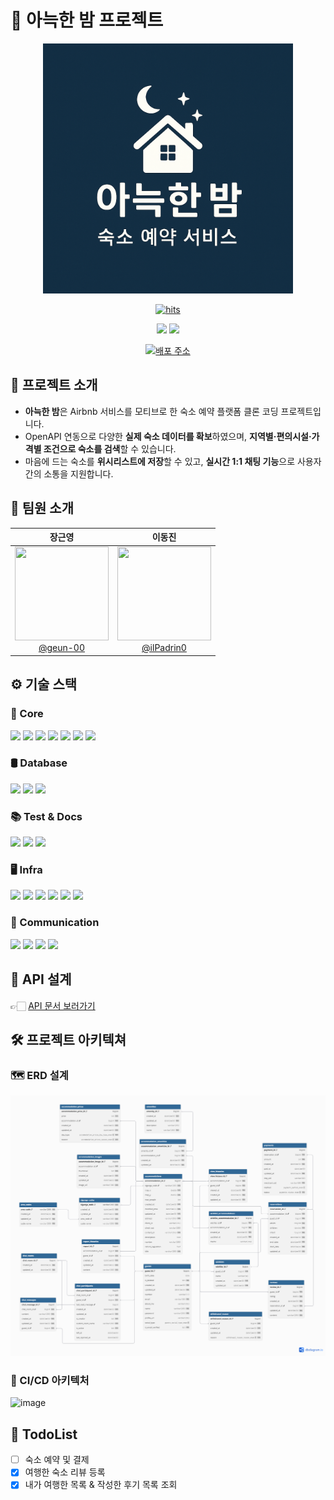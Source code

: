 # 🏡 아늑한 밤 프로젝트

<div align="center">
  <img src="readme-images/img.png" width="400">

[![hits](https://myhits.vercel.app/api/hit/https%3A%2F%2Fgithub.com%2FAIRBNB-2M%2FBackend?color=blue&label=hits&size=small)](https://myhits.vercel.app)

<div>
</div>

<img src="https://img.shields.io/badge/프로젝트 기간-2025.07~ing-green?style=flat&logo=&logoColor=white" />

<img src="https://img.shields.io/badge/마지막 리드미 수정-2025.10.26-gold?style=flat&logo=&logoColor=white" />

<div>
</div>

[![배포 주소](https://img.shields.io/badge/서비스_보러_가기-yellow?style=flat&logo=vercel&logoColor=white)](https://www.jgy914.shop)

</div>

## 🚀 프로젝트 소개

- **아늑한 밤**은 Airbnb 서비스를 모티브로 한 숙소 예약 플랫폼 클론 코딩 프로젝트입니다.
- OpenAPI 연동으로 다양한 **실제 숙소 데이터를 확보**하였으며, **지역별·편의시설·가격별 조건으로 숙소를 검색**할 수 있습니다.
- 마음에 드는 숙소를 **위시리스트에 저장**할 수 있고, **실시간 1:1 채팅 기능**으로 사용자 간의 소통을 지원합니다.

## 👥 팀원 소개

|                                                               **장근영**                                                               |                                                                 **이동진**                                                                 |
|:-----------------------------------------------------------------------------------------------------------------------------------:|:---------------------------------------------------------------------------------------------------------------------------------------:|
| [<img src="https://avatars.githubusercontent.com/u/138780449?v=4" height=150 width=150> <br/> @geun-00](https://github.com/geun-00) | [<img src="https://avatars.githubusercontent.com/u/175531369?v=4" height=150 width=150> <br/> @ilPadrin0](https://github.com/ilPadrin0) |

## ⚙ 기술 스택

### 🧱 Core

<div>
<img src="https://img.shields.io/badge/Java-007396?style=flat&logo=openjdk&logoColor=white" />
<img src="https://img.shields.io/badge/Spring_Boot-6DB33F?style=flat&logo=Spring-Boot&logoColor=white" />
<img src="https://img.shields.io/badge/Spring_Security-6DB33F?style=flat&logo=springsecurity&logoColor=white" />
<img src="https://img.shields.io/badge/Spring_Data_Jpa-6DB33F?style=flat&logo=%20Data%20JPA&logoColor=white">
<img src="https://img.shields.io/badge/JWT-black?style=flat&logo=JSON-Web-Tokens&logoColor=white">
<img src="https://img.shields.io/badge/Querydsl-blue?style=flat&logoColor=white">
<img src="https://img.shields.io/badge/WebSocket-orange?style=flat&logoColor=white">
</div>


### 🛢️ Database

<div>
<img src="https://img.shields.io/badge/MySQL-4479A1?style=flat&logo=MySQL&logoColor=white" />
<img src="https://img.shields.io/badge/Redis-FF4438?style=flat&logo=redis&logoColor=white" />
<img src="https://img.shields.io/badge/Mariadb-003545?style=flat&logo=mariadb&logoColor=white" />
</div>

### 📚 Test & Docs

<div> 
<img src="https://img.shields.io/badge/Junit5-25A162?style=flat&logo=junit5&logoColor=white" />
<img src="https://img.shields.io/badge/RestDocs-8CA1AF?style=flat&logo=readthedocs&logoColor=white" />
<img src="https://img.shields.io/badge/Swagger-85EA2D?style=flat&logo=swagger&logoColor=white" />
</div>

### 🖥️ Infra

<div>
<img src="https://img.shields.io/badge/Docker-2496ED?style=flat&logo=docker&logoColor=white" />
<img src="https://img.shields.io/badge/Cloudflare-F38020?style=flat&logo=cloudflare&logoColor=white" />
<img src="https://img.shields.io/badge/Cloudtype-black?style=flat&logoColor=white">
<img src="https://img.shields.io/badge/Terraform-844FBA?style=flat&logo=terraform&logoColor=white">
<img src="https://img.shields.io/badge/Nginx Proxy Manager-F15833?style=flat&logo=nginxproxymanager&logoColor=white">
<img src="https://img.shields.io/badge/AWS EC2-F38020?style=flat&logoColor=white" />
</div>

### 💬 Communication

<div>
<img src="https://img.shields.io/badge/Notion-000000?style=flat&logo=Notion&logoColor=white" />
<img src="https://img.shields.io/badge/Discord-5865F2?style=flat&logo=discord&logoColor=white" />
<img src="https://img.shields.io/badge/Git-F05032?style=flat&logo=Git&logoColor=white" />
<img src="https://img.shields.io/badge/GitHub-181717?style=flat&logo=GitHub&logoColor=white" />
</div>

## 📝 API 설계

👉🏻 [API 문서 보러가기](https://airbackend.jgy914.shop/api-docs)

## 🛠️ 프로젝트 아키텍쳐

### 🗺️ ERD 설계

![img_2.png](readme-images/img_2.png)

### 🔄 CI/CD 아키텍처

<img alt="image" src="https://github.com/user-attachments/assets/724d0f97-e770-4bf0-ad31-95607784d589" />

## 📌 TodoList
- [ ] 숙소 예약 및 결제
- [x] 여행한 숙소 리뷰 등록
- [x] 내가 여행한 목록 & 작성한 후기 목록 조회
